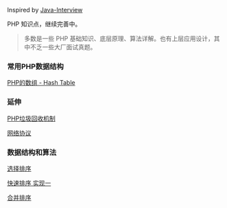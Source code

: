 Inspired by [Java-Interview](https://github.com/crossoverJie/Java-Interview)

PHP 知识点，继续完善中。

> 多数是一些 PHP 基础知识、底层原理、算法详解。也有上层应用设计，其中不乏一些大厂面试真题。

### 常用PHP数据结构
[PHP的数组 - Hash Table](https://github.com/carlclone/PHP-Interview/blob/master/HashTable.md)

### 延伸
[PHP垃圾回收机制](https://github.com/carlclone/PHP-Interview/blob/master/Working_Principles_of_PHP/PHPGC.md)

[网络协议](https://github.com/carlclone/PHP-Interview/blob/master/NetWorkProtocol.md)


### 数据结构和算法

[选择排序](https://github.com/carlclone/PHP-Interview/blob/master/DataStructuresAndAlgorithms/selectionSort.php)

[快速排序 实现一](https://github.com/carlclone/PHP-Interview/blob/master/DataStructuresAndAlgorithms/quickSortV1.php)

[合并排序](https://github.com/carlclone/PHP-Interview/blob/master/DataStructuresAndAlgorithms/mergeSort.php)






